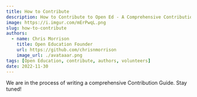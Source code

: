 ```yaml
---
title: How to Contribute
description: How to Contribute to Open Ed - A Comprehensive Contribution Guide
image: https://i.imgur.com/mErPwqL.png
slug: how-to-contribute
authors:
  - name: Chris Morrison
    title: Open Education Founder
    url: https://github.com/chrisnmorrison
    image_url: ./avataaar.png
tags: [Open Education, contribute, authors, volunteers]
date: 2022-11-30
---
```


We are in the process of writing a comprehensive Contribution Guide. Stay tuned!
